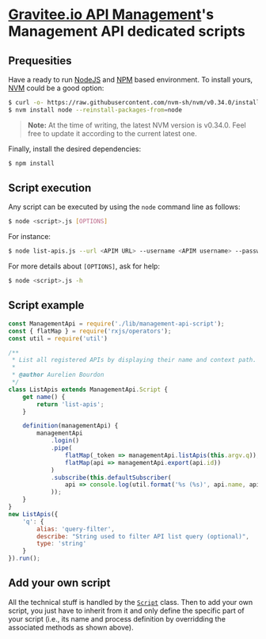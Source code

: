 # [Gravitee.io API Management](https://gravitee.io/products/apim/)'s Management API dedicated scripts

## Prequesities 

Have a ready to run [NodeJS](https://nodejs.org/en/) and [NPM](https://www.npmjs.com/) based environment.
To install yours, [NVM](https://github.com/nvm-sh/nvm) could be a good option:

```bash
$ curl -o- https://raw.githubusercontent.com/nvm-sh/nvm/v0.34.0/install.sh | bash
$ nvm install node --reinstall-packages-from=node
```

> **Note:** At the time of writing, the latest NVM version is v0.34.0. Feel free to update it according to the current latest one.

Finally, install the desired dependencies:

```bash
$ npm install
```

## Script execution

Any script can be executed by using the `node` command line as follows:

```bash
$ node <script>.js [OPTIONS]
```

For instance:

```bash
$ node list-apis.js --url <APIM URL> --username <APIM username> --password <APIM password> --query-filter products
```

For more details about `[OPTIONS]`, ask for help:
```bash
$ node <script>.js -h
```

## Script example

```js
const ManagementApi = require('./lib/management-api-script');
const { flatMap } = require('rxjs/operators');
const util = require('util')

/**
 * List all registered APIs by displaying their name and context path.
 * 
 * @author Aurelien Bourdon
 */
class ListApis extends ManagementApi.Script {
    get name() {
        return 'list-apis';
    }

    definition(managementApi) {
        managementApi
            .login()
            .pipe(
                flatMap(_token => managementApi.listApis(this.argv.q)),
                flatMap(api => managementApi.export(api.id))
            )
            .subscribe(this.defaultSubscriber(
                api => console.log(util.format('%s (%s)', api.name, api.proxy.context_path))
            ));
    }
}
new ListApis({
    'q': {
        alias: 'query-filter',
        describe: "String used to filter API list query (optional)",
        type: 'string'
    }
}).run();
```

## Add your own script

All the technical stuff is handled by the [`Script`](./lib/management-api-script.js) class. Then to add your own script, you just have to inherit from it and only define the specific part of your script (i.e., its name and process definition by overridding the associated methods as shown above).